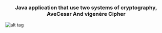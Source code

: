 <h3 style="text-align:center;">Java application that use two systems of cryptography, AveCesar And vigenère Cipher</h3>

![alt tag](https://upload.wikimedia.org/wikipedia/en/3/30/Java_programming_language_logo.svg)

